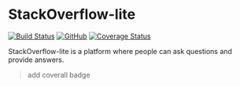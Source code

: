 # StackOverflow-lite
[![Build Status](https://travis-ci.org/Dubby20/StackOverflow-lite.svg?branch=travisCI)](https://travis-ci.org/Dubby20/StackOverflow-lite)
[![GitHub](https://img.shields.io/github/license/mashape/apistatus.svg)](https://travis-ci.org/Dubby20/StackOverflow-lite)
[![Coverage Status](https://coveralls.io/repos/github/Dubby20/StackOverflow-lite/badge.svg?branch=develop)](https://coveralls.io/github/Dubby20/StackOverflow-lite?branch=develop)

StackOverflow-lite is a platform where people can ask questions and provide answers.
> add coverall badge